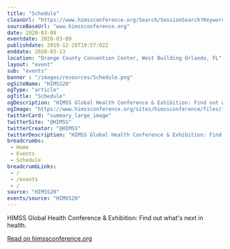 ```yaml
--- 
title: "Schedule"
cleanUrl: "https://www.himssconference.org/Search/SessionSearch?Keywords=grace+cordovano"
sourceBaseUrl: "www.himssconference.org"
date: 2020-03-09
eventdate: 2020-03-09
publishdate: 2019-12-20T19:57:02Z
enddate: 2020-03-13
location: "Orange County Convention Center, West Building Orlando, FL"
layout: "event"
sub: "events"
banner : "/images/resources/Schedule.png"
ogSiteName: "HIMSS20"
ogType: "article"
ogTitle: "Schedule"
ogDescription: "HIMSS Global Health Conference & Exhibition: Find out what's next in health."
ogImage: "https://www.himssconference.org/sites/himssconference/files/images/himss20-open-graph-x.png"
twitterCard: "summary_large_image"
twitterSite: "@HIMSS"
twitterCreator: "@HIMSS"
twitterDescription: "HIMSS Global Health Conference & Exhibition: Find out what's next in health."
breadcrumbs:
 - Home
 - Events
 - Schedule
breadcrumbLinks:
 - / 
 - /events
 - / 
source: "HIMSS20"
events/source: "HIMSS20"
---
```

HIMSS Global Health Conference & Exhibition: Find out what's next in health.  
  
[Read on himssconference.org](https://www.himssconference.org/Search/SessionSearch?Keywords=grace+cordovano)
